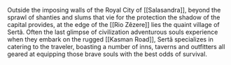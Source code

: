 Outside the imposing walls of the Royal City of [[Salasandra]], beyond the sprawl of shanties and slums that vie for the protection the shadow of the capital provides, at the edge of the [[Rio Zêzere]] lies the quaint village of Sertã. Often the last glimpse of civilization adventurous souls experience when they embark on the rugged [[Kasman Road]], Sertã specializes in catering to the traveler, boasting a number of inns, taverns and outfitters all geared at equipping those brave souls with the best odds of survival.